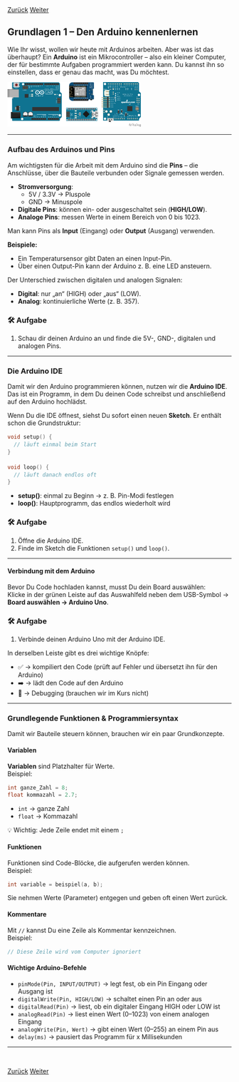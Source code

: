 <link rel="stylesheet" href="assets/css/custom.css?v=2">

<div class="nav-container">
  <a href="Sicherheit" class="button">Zurück</a>
  <a href="Grundlagen2" class="button">Weiter</a>
</div>

## Grundlagen 1 – Den Arduino kennenlernen

Wie Ihr wisst, wollen wir heute mit Arduinos arbeiten. Aber was ist das überhaupt? Ein **Arduino** ist ein Mikrocontroller – also ein kleiner Computer, der für bestimmte Aufgaben programmiert werden kann. Du kannst ihn so einstellen, dass er genau das macht, was Du möchtest.

<div class="schaltplan-box">
  <img src="img/Arduinos.png" width="300" class="rounded" alt="Arduino Uno">
</div>

---

### Aufbau des Arduinos und Pins

Am wichtigsten für die Arbeit mit dem Arduino sind die **Pins** – die Anschlüsse, über die Bauteile verbunden oder Signale gemessen werden.  

- **Stromversorgung**:  
  + 5V / 3.3V → Pluspole  
  + GND → Minuspole  
- **Digitale Pins**: können ein- oder ausgeschaltet sein (**HIGH/LOW**).  
- **Analoge Pins**: messen Werte in einem Bereich von 0 bis 1023.

Man kann Pins als **Input** (Eingang) oder **Output** (Ausgang) verwenden.  

**Beispiele:**  
- Ein Temperatursensor gibt Daten an einen Input-Pin.  
- Über einen Output-Pin kann der Arduino z. B. eine LED ansteuern.  

Der Unterschied zwischen digitalen und analogen Signalen:  
- **Digital**: nur „an“ (HIGH) oder „aus“ (LOW).  
- **Analog**: kontinuierliche Werte (z. B. 357).

<div class="aufgabe">
<h3>🛠️ Aufgabe</h3>
<ol>
  <li>Schau dir deinen Arduino an und finde die 5V-, GND-, digitalen und analogen Pins.</li>
</ol>
</div>

---

### Die Arduino IDE

Damit wir den Arduino programmieren können, nutzen wir die **Arduino IDE**. Das ist ein Programm, in dem Du deinen Code schreibst und anschließend auf den Arduino hochlädst.  

Wenn Du die IDE öffnest, siehst Du sofort einen neuen **Sketch**. Er enthält schon die Grundstruktur:

```cpp
void setup() {
  // läuft einmal beim Start
}

void loop() {
  // läuft danach endlos oft
}
```

- **setup()**: einmal zu Beginn → z. B. Pin-Modi festlegen  
- **loop()**: Hauptprogramm, das endlos wiederholt wird  

<div class="aufgabe">
<h3>🛠️ Aufgabe</h3>
<ol>
  <li>Öffne die Arduino IDE.</li>
  <li>Finde im Sketch die Funktionen <code>setup()</code> und <code>loop()</code>.</li>
</ol>
</div>

---

#### Verbindung mit dem Arduino

Bevor Du Code hochladen kannst, musst Du dein Board auswählen:  
Klicke in der grünen Leiste auf das Auswahlfeld neben dem USB-Symbol → **Board auswählen → Arduino Uno**.  

<div class="aufgabe">
<h3>🛠️ Aufgabe</h3>
<ol>
  <li>Verbinde deinen Arduino Uno mit der Arduino IDE.</li>
</ol>
</div>

In derselben Leiste gibt es drei wichtige Knöpfe:  
- ✅ → kompiliert den Code (prüft auf Fehler und übersetzt ihn für den Arduino)  
- ➡️ → lädt den Code auf den Arduino  
- 🐞 → Debugging (brauchen wir im Kurs nicht)

---

### Grundlegende Funktionen & Programmiersyntax

Damit wir Bauteile steuern können, brauchen wir ein paar Grundkonzepte.  

#### Variablen

**Variablen** sind Platzhalter für Werte.  
Beispiel:  

```cpp
int ganze_Zahl = 8;
float kommazahl = 2.7;
```

- <code>int</code> → ganze Zahl  
- <code>float</code> → Kommazahl  

💡 Wichtig: Jede Zeile endet mit einem <code>;</code>  

#### Funktionen

Funktionen sind Code-Blöcke, die aufgerufen werden können.  
Beispiel:  

```cpp
int variable = beispiel(a, b);
```

Sie nehmen Werte (Parameter) entgegen und geben oft einen Wert zurück.  

#### Kommentare

Mit <code>//</code> kannst Du eine Zeile als Kommentar kennzeichnen.  
Beispiel:  

```cpp
// Diese Zeile wird vom Computer ignoriert
```

#### Wichtige Arduino-Befehle

- `pinMode(Pin, INPUT/OUTPUT)` → legt fest, ob ein Pin Eingang oder Ausgang ist  
- `digitalWrite(Pin, HIGH/LOW)` → schaltet einen Pin an oder aus  
- `digitalRead(Pin)` → liest, ob ein digitaler Eingang HIGH oder LOW ist  
- `analogRead(Pin)` → liest einen Wert (0–1023) von einem analogen Eingang  
- `analogWrite(Pin, Wert)` → gibt einen Wert (0–255) an einem Pin aus  
- `delay(ms)` → pausiert das Programm für x Millisekunden  

---

<p class="spacing-1">&nbsp;</p>

<div class="nav-container">
  <a href="Sicherheit" class="button">Zurück</a>
  <a href="Grundlagen2" class="button">Weiter</a>
</div>

